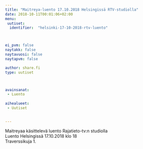 ```yaml
---
title: "Maitreya-luento 17.10.2018 Helsingissä RTV-studiolla"
date: 2018-10-11T00:01:06+02:00
menu:
 uutiset:
  identifier:  "helsinki-17-10-2018-rtv-luento"



ei_pvm: false
naytakk: false
naytavuosi: false
naytapvm: false

author: share.fi
type: uutiset



avainsanat:
 - Luento
 
aihealueet:
 - Uutiset
 

---
```

<p>Maitreyaa käsittelevä luento Rajatieto-tv:n studiolla<br />
Luento  Helsingissä  17.10.2018  klo  18<br />
Traverssikuja 1.</p>



<!--
<h2>Luentotaltio</h2>
<iframe width="560" height="315" src="https://www.youtube-nocookie.com/embed/H_MqUAjwc_w?rel=0&amp;controls=0&amp;showinfo=0&amp;start=1042" frameborder="0" allow="autoplay; encrypted-media" allowfullscreen></iframe>-->